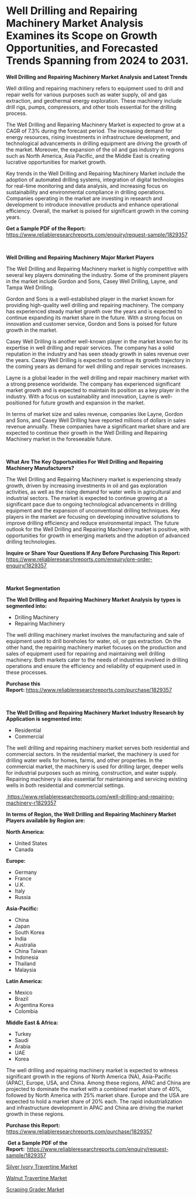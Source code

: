 <p><h1>Well Drilling and Repairing Machinery Market Analysis Examines its Scope on Growth Opportunities, and Forecasted Trends Spanning from 2024 to 2031.</h1></p><p><strong>Well Drilling and Repairing Machinery Market Analysis and Latest Trends</strong></p>
<p><p>Well drilling and repairing machinery refers to equipment used to drill and repair wells for various purposes such as water supply, oil and gas extraction, and geothermal energy exploration. These machinery include drill rigs, pumps, compressors, and other tools essential for the drilling process.</p><p>The Well Drilling and Repairing Machinery Market is expected to grow at a CAGR of 7.3% during the forecast period. The increasing demand for energy resources, rising investments in infrastructure development, and technological advancements in drilling equipment are driving the growth of the market. Moreover, the expansion of the oil and gas industry in regions such as North America, Asia Pacific, and the Middle East is creating lucrative opportunities for market growth.</p><p>Key trends in the Well Drilling and Repairing Machinery Market include the adoption of automated drilling systems, integration of digital technologies for real-time monitoring and data analysis, and increasing focus on sustainability and environmental compliance in drilling operations. Companies operating in the market are investing in research and development to introduce innovative products and enhance operational efficiency. Overall, the market is poised for significant growth in the coming years.</p></p>
<p><strong>Get a Sample PDF of the Report:&nbsp;</strong> <a href="https://www.reliableresearchreports.com/enquiry/request-sample/1829357">https://www.reliableresearchreports.com/enquiry/request-sample/1829357</a></p>
<p>&nbsp;</p>
<p><strong>Well Drilling and Repairing Machinery Major Market Players</strong></p>
<p><p>The Well Drilling and Repairing Machinery market is highly competitive with several key players dominating the industry. Some of the prominent players in the market include Gordon and Sons, Casey Well Drilling, Layne, and Tampa Well Drilling.</p><p>Gordon and Sons is a well-established player in the market known for providing high-quality well drilling and repairing machinery. The company has experienced steady market growth over the years and is expected to continue expanding its market share in the future. With a strong focus on innovation and customer service, Gordon and Sons is poised for future growth in the market.</p><p>Casey Well Drilling is another well-known player in the market known for its expertise in well drilling and repair services. The company has a solid reputation in the industry and has seen steady growth in sales revenue over the years. Casey Well Drilling is expected to continue its growth trajectory in the coming years as demand for well drilling and repair services increases.</p><p>Layne is a global leader in the well drilling and repair machinery market with a strong presence worldwide. The company has experienced significant market growth and is expected to maintain its position as a key player in the industry. With a focus on sustainability and innovation, Layne is well-positioned for future growth and expansion in the market.</p><p>In terms of market size and sales revenue, companies like Layne, Gordon and Sons, and Casey Well Drilling have reported millions of dollars in sales revenue annually. These companies have a significant market share and are expected to continue their growth in the Well Drilling and Repairing Machinery market in the foreseeable future.</p></p>
<p>&nbsp;</p>
<p><strong>What Are The Key Opportunities For Well Drilling and Repairing Machinery Manufacturers?</strong></p>
<p><p>The Well Drilling and Repairing Machinery market is experiencing steady growth, driven by increasing investments in oil and gas exploration activities, as well as the rising demand for water wells in agricultural and industrial sectors. The market is expected to continue growing at a significant pace due to ongoing technological advancements in drilling equipment and the expansion of unconventional drilling techniques. Key players in the market are focusing on developing innovative solutions to improve drilling efficiency and reduce environmental impact. The future outlook for the Well Drilling and Repairing Machinery market is positive, with opportunities for growth in emerging markets and the adoption of advanced drilling technologies.</p></p>
<p><strong>Inquire or Share Your Questions If Any Before Purchasing This Report:</strong> <a href="https://www.reliableresearchreports.com/enquiry/pre-order-enquiry/1829357">https://www.reliableresearchreports.com/enquiry/pre-order-enquiry/1829357</a></p>
<p>&nbsp;</p>
<p><strong>Market Segmentation</strong></p>
<p><strong>The Well Drilling and Repairing Machinery Market Analysis by types is segmented into:</strong></p>
<p><ul><li>Drilling Machinery</li><li>Repairing Machinery</li></ul></p>
<p><p>The well drilling machinery market involves the manufacturing and sale of equipment used to drill boreholes for water, oil, or gas extraction. On the other hand, the repairing machinery market focuses on the production and sales of equipment used for repairing and maintaining well drilling machinery. Both markets cater to the needs of industries involved in drilling operations and ensure the efficiency and reliability of equipment used in these processes.</p></p>
<p><strong>Purchase this Report:&nbsp;</strong><a href="https://www.reliableresearchreports.com/purchase/1829357">https://www.reliableresearchreports.com/purchase/1829357</a></p>
<p>&nbsp;</p>
<p><strong>The Well Drilling and Repairing Machinery Market Industry Research by Application is segmented into:</strong></p>
<p><ul><li>Residential</li><li>Commercial</li></ul></p>
<p><p>The well drilling and repairing machinery market serves both residential and commercial sectors. In the residential market, the machinery is used for drilling water wells for homes, farms, and other properties. In the commercial market, the machinery is used for drilling larger, deeper wells for industrial purposes such as mining, construction, and water supply. Repairing machinery is also essential for maintaining and servicing existing wells in both residential and commercial settings.</p></p>
<p><a href="https://www.reliableresearchreports.com/well-drilling-and-repairing-machinery-r1829357">&nbsp;https://www.reliableresearchreports.com/well-drilling-and-repairing-machinery-r1829357</a></p>
<p><strong>In terms of Region, the Well Drilling and Repairing Machinery Market Players available by Region are:</strong></p>
<p>
    <p> <strong> North America: </strong>
        <ul>
            <li>United States</li>
            <li>Canada</li>
        </ul>
        </p> 
    <p> <strong> Europe: </strong>
        <ul>
            <li>Germany</li>
            <li>France</li>
            <li>U.K.</li>
            <li>Italy</li>
            <li>Russia</li>
        </ul>
        </p> 
    <p> <strong> Asia-Pacific: </strong>
        <ul>
            <li>China</li>
            <li>Japan</li>
            <li>South Korea</li>
            <li>India</li>
            <li>Australia</li>
            <li>China Taiwan</li>
            <li>Indonesia</li>
            <li>Thailand</li>
            <li>Malaysia</li>
        </ul>
        </p> 
    <p> <strong> Latin America: </strong>
        <ul>
            <li>Mexico</li>
            <li>Brazil</li>
            <li>Argentina Korea</li>
            <li>Colombia</li>
        </ul>
        </p> 
    <p> <strong> Middle East & Africa: </strong>
        <ul>
            <li>Turkey</li>
            <li>Saudi</li>
            <li>Arabia</li>
            <li>UAE</li>
            <li>Korea</li>
        </ul>
    </p>
    </p>
<p><p>The well drilling and repairing machinery market is expected to witness significant growth in the regions of North America (NA), Asia-Pacific (APAC), Europe, USA, and China. Among these regions, APAC and China are projected to dominate the market with a combined market share of 40%, followed by North America with 25% market share. Europe and the USA are expected to hold a market share of 20% each. The rapid industrialization and infrastructure development in APAC and China are driving the market growth in these regions.</p></p>
<p><strong>Purchase this Report: </strong><a href="https://www.reliableresearchreports.com/purchase/1829357">https://www.reliableresearchreports.com/purchase/1829357</a></p>
<p>&nbsp;<strong>Get a Sample PDF of the Report:&nbsp;&nbsp;</strong><a href="https://www.reliableresearchreports.com/enquiry/request-sample/1829357">https://www.reliableresearchreports.com/enquiry/request-sample/1829357</a></p>
<p><strong></strong></p>
<p><p><a href="https://lydian-appliance-61d.notion.site/Silver-Ivory-Travertine-Market-Focuses-on-Market-Share-Size-and-Projected-Forecast-Till-2031-2e477d418dd74ec8bf4b92ee24da7364">Silver Ivory Travertine Market</a></p><p><a href="https://forested-sushi-9b0.notion.site/Walnut-Travertine-Market-Insight-Market-Trends-Growth-Forecasted-from-2024-TO-2031-d75a58ceab784b009f2607856290184b">Walnut Travertine Market</a></p><p><a href="https://github.com/lbird53714/Market-Research-Report-List-4/blob/main/scraping-grader-market.md">Scraping Grader Market</a></p></p>